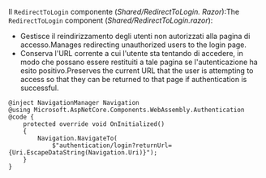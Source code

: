 <span data-ttu-id="ef946-101">Il `RedirectToLogin` componente (*Shared/RedirectToLogin. Razor*):</span><span class="sxs-lookup"><span data-stu-id="ef946-101">The `RedirectToLogin` component (*Shared/RedirectToLogin.razor*):</span></span>

* <span data-ttu-id="ef946-102">Gestisce il reindirizzamento degli utenti non autorizzati alla pagina di accesso.</span><span class="sxs-lookup"><span data-stu-id="ef946-102">Manages redirecting unauthorized users to the login page.</span></span>
* <span data-ttu-id="ef946-103">Conserva l'URL corrente a cui l'utente sta tentando di accedere, in modo che possano essere restituiti a tale pagina se l'autenticazione ha esito positivo.</span><span class="sxs-lookup"><span data-stu-id="ef946-103">Preserves the current URL that the user is attempting to access so that they can be returned to that page if authentication is successful.</span></span>

```razor
@inject NavigationManager Navigation
@using Microsoft.AspNetCore.Components.WebAssembly.Authentication
@code {
    protected override void OnInitialized()
    {
        Navigation.NavigateTo(
            $"authentication/login?returnUrl={Uri.EscapeDataString(Navigation.Uri)}");
    }
}
```
